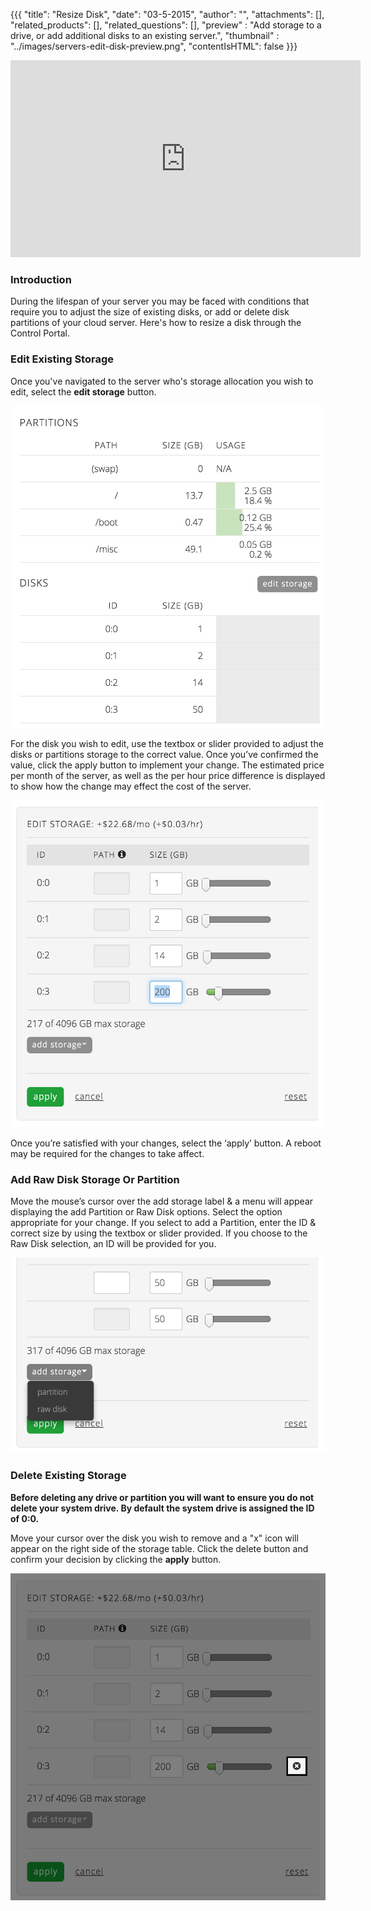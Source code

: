 {{{
  "title": "Resize Disk",
  "date": "03-5-2015",
  "author": "",
  "attachments": [],
  "related_products": [],
  "related_questions": [],
  "preview" : "Add storage to a drive, or add additional disks to an existing server.",
  "thumbnail" : "../images/servers-edit-disk-preview.png",
  "contentIsHTML": false
}}}

<iframe width="560" height="315" src="https://www.youtube.com/embed/2b2qnaBPDZM?rel=0&amp;showinfo=0" frameborder="0" allowfullscreen></iframe>

### Introduction

During the lifespan of your server you may be faced with conditions that require you to adjust the size of existing disks, or add or delete disk partitions of your cloud server. Here's how to resize a disk through the Control Portal.

### Edit Existing Storage

Once you've navigated to the server who's storage allocation you wish to edit, select the **edit storage** button.

![Edit storage button](../images/servers-edit-disk-1.png)

For the disk you wish to edit, use the textbox or slider provided to adjust the disks or partitions storage to the correct value. Once you’ve confirmed the value, click the apply button to implement your change. The estimated price per month of the server, as well as the per hour price difference is displayed to show how the change may effect the cost of the server.

![Edit storage button](../images/servers-edit-disk-2.png)

Once you’re satisfied with your changes, select the ‘apply’ button. A reboot may be required for the changes to take affect.

### Add Raw Disk Storage Or Partition

Move the mouse’s cursor over the add storage label & a menu will appear displaying the add Partition or Raw Disk options.  Select the option appropriate for your change.  If you select to add a Partition, enter the ID & correct size by using the textbox or slider provided.  If you choose to the Raw Disk selection, an ID will be provided for you.

![Add raw disk or partition](../images/servers-edit-disk-4.png)


### Delete Existing Storage

**Before deleting any drive or partition you will want to ensure you do not delete your system drive. By default the system drive is assigned the ID of 0:0.**

Move your cursor over the disk you wish to remove and a "x" icon will appear on the right side of the storage table. Click the delete button and confirm your decision by clicking the **apply** button.

![Delete disk button](../images/servers-edit-disk-3.png)
